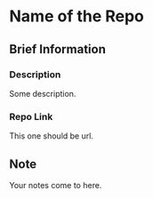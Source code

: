 # Name of the Repo

## Brief Information

### Description

Some description.  

### Repo Link

This one should be url.  

## Note

Your notes come to here.  
